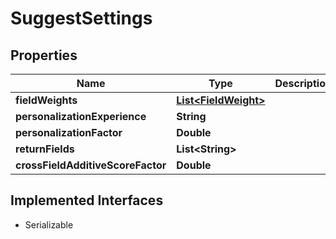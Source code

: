 

# SuggestSettings


## Properties

| Name | Type | Description | Notes |
|------------ | ------------- | ------------- | -------------|
|**fieldWeights** | [**List&lt;FieldWeight&gt;**](FieldWeight.md) |  |  [optional] |
|**personalizationExperience** | **String** |  |  [optional] |
|**personalizationFactor** | **Double** |  |  [optional] |
|**returnFields** | **List&lt;String&gt;** |  |  [optional] |
|**crossFieldAdditiveScoreFactor** | **Double** |  |  [optional] |


## Implemented Interfaces

* Serializable


